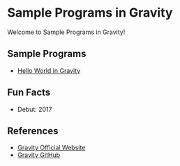 # Sample Programs in Gravity

Welcome to Sample Programs in Gravity!

## Sample Programs

- [Hello World in Gravity](https://github.com/jrg94/sample-programs/issues/66)

## Fun Facts

- Debut: 2017

## References

- [Gravity Official Website](https://marcobambini.github.io/gravity/)
- [Gravity GitHub](https://github.com/marcobambini/gravity)
